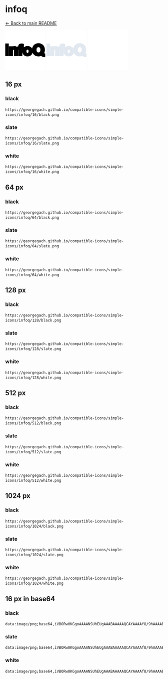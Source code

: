 # infoq

[← Back to main README](../../README.md)


<img src="./128/black.png" width="128" alt="infoq black icon" />
<img src="./128/slate.png" width="128" alt="infoq slate icon" />
<img src="./128/white.png" width="128" alt="infoq white icon" />

## 16 px

### black
```
https://georgegach.github.io/compatible-icons/simple-icons/infoq/16/black.png
```

### slate
```
https://georgegach.github.io/compatible-icons/simple-icons/infoq/16/slate.png
```

### white
```
https://georgegach.github.io/compatible-icons/simple-icons/infoq/16/white.png
```

## 64 px

### black
```
https://georgegach.github.io/compatible-icons/simple-icons/infoq/64/black.png
```

### slate
```
https://georgegach.github.io/compatible-icons/simple-icons/infoq/64/slate.png
```

### white
```
https://georgegach.github.io/compatible-icons/simple-icons/infoq/64/white.png
```

## 128 px

### black
```
https://georgegach.github.io/compatible-icons/simple-icons/infoq/128/black.png
```

### slate
```
https://georgegach.github.io/compatible-icons/simple-icons/infoq/128/slate.png
```

### white
```
https://georgegach.github.io/compatible-icons/simple-icons/infoq/128/white.png
```

## 512 px

### black
```
https://georgegach.github.io/compatible-icons/simple-icons/infoq/512/black.png
```

### slate
```
https://georgegach.github.io/compatible-icons/simple-icons/infoq/512/slate.png
```

### white
```
https://georgegach.github.io/compatible-icons/simple-icons/infoq/512/white.png
```

## 1024 px

### black
```
https://georgegach.github.io/compatible-icons/simple-icons/infoq/1024/black.png
```

### slate
```
https://georgegach.github.io/compatible-icons/simple-icons/infoq/1024/slate.png
```

### white
```
https://georgegach.github.io/compatible-icons/simple-icons/infoq/1024/white.png
```

## 16 px in base64

### black
```
data:image/png;base64,iVBORw0KGgoAAAANSUhEUgAAABAAAAAQCAYAAAAf8/9hAAAABmJLR0QA/wD/AP+gvaeTAAAAxUlEQVQ4je3QvUqCARTG8d+rrwhSihfQ6JTQ1j1EQxBuDoHg3hW4egnu3kQatUkQrYK05SYNfaAWhWnLCcQ1Rx84y8Nzzv+cw05b0R1ON7wzDHCy4VfQxwPaSBOscIMnlDHCBfZwhSLe0MJ1ZF5wgM7fgE+kmOIb++F/YYks5igFrI5HvGbW1pvGOfkgzqOxhzESLIJ8hBxW6dqANKi5qBnecR7N98jgGLcBWia4jHABQ1TjpI94WBPP6OIHNRxigoad/q9fHQgvahmixiQAAAAASUVORK5CYII=
```

### slate
```
data:image/png;base64,iVBORw0KGgoAAAANSUhEUgAAABAAAAAQCAYAAAAf8/9hAAAABmJLR0QA/wD/AP+gvaeTAAABHklEQVQ4je2RyypFcRyFv/Xf+xC5jowMjQwMlHeQgZKZgVIewAuYegRzL+HSMZOSqZLZcYRzEHu75rJ/y4RiLCO+4Wr1tWrBPz/npF3uNs7Lqa/Z6dXtdLN1s9M4Lye/dS/KkWa73Gy2iv2Ts2LFdq5mqzCobtxADMo+lDVv6EGs2+5DqTBezsQW1qDFte1hodUPAU+InOCOpBccvSADz5LC4QzxAPQj16vHgbmsqziSdJM+5zm4k7RLuBMojB4QWQQbhmOEMG9Yw3nX7RikWhjnnwJJuROmomZSTY57WaXkGWPJ2jNOQhMmtqXUKTtyoyXjexHdWeigylTnzU+BHzvINl8ViwldtIf618ahOr0sZ6NiFFctKy387sV/hHfexJz6Ud3+BQAAAABJRU5ErkJggg==
```

### white
```
data:image/png;base64,iVBORw0KGgoAAAANSUhEUgAAABAAAAAQCAYAAAAf8/9hAAAABmJLR0QA/wD/AP+gvaeTAAAA00lEQVQ4je3RzSrEcRTG8c9//CclL7kASyvKzj3IQsnOQil7V2DrEmbvJhix05RslezYycJLY4iYx+anpslGtvPU2Tyd83zP6TDS/5Wkk2R1yFtLcpZkZcifT9JOcpFkP0ldJQlOcINZXGELkzjENJ6wh+PS84A5tH4C3lCjiw9MIXhHH2PoYabANnGNx8bAhl10MF6IvTJ4hFtU+CzkJTSReiCgLtRmqRc8Y70Mn6OBZZwWUL9KsluaJ3CJxXLSK9rYwT0O8IUNLOAO2789ZqQ/6htXL1ZD5tma5wAAAABJRU5ErkJggg==
```

